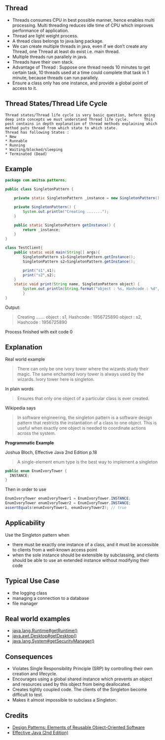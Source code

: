 ## Thread
* Threads consumes CPU in best possible manner, hence enables multi processing. Multi threading reduces idle time of CPU which improves performance of application.
* Thread are light weight process.
* A thread class belongs to java.lang package.
* We can create multiple threads in java, even if we don’t create any Thread, one Thread at least  do exist i.e. main thread.
* Multiple threads run parallely in java.  
* Threads have their own stack.
* Advantage of Thread : Suppose one thread needs 10 minutes to get certain task, 10 threads used at a time could complete that task in 1 minute, because threads can run parallely.
* Ensure a class only has one instance, and provide a global point of access to it.

## Thread States/Thread Life Cycle
    Thread states/Thread life cycle is very basic question, before going deep into concepts we must understand Thread life cycle.       This post contains in depth explanation of thread methods explaining which method puts thread from which state to which state. 
    Thread has following States : 
    * New
    * Runnable
    * Running
    * Waiting/blocked/sleeping
    * Terminated (Dead) 


## Example
```java
package com.amitsa.patterns;

public class SingletonPattern {

    private static SingletonPattern _instance = new SingletonPattern();

    private SingletonPattern() {
        System.out.println("Creating .......");
    }

    public static SingletonPattern getInstance() {
        return _instance;
    }
}

class TestClient{
    public static void main(String[] args){
        SingletonPattern s1=SingletonPattern.getInstance();
        SingletonPattern s2=SingletonPattern.getInstance();

        print("s1",s1);
        print("s2",s2);
    }
    static void print(String name, SingletonPattern object) {
        System.out.println(String.format("object : %s, Hashcode : %d", name , object.hashCode()));
        }
}
```
Output:
>Creating .......
object : s1, Hashcode : 1956725890
object : s2, Hashcode : 1956725890

Process finished with exit code 0

## Explanation
Real world example

> There can only be one ivory tower where the wizards study their magic. The same enchanted ivory tower is always used by the wizards. Ivory tower here is singleton.

In plain words

> Ensures that only one object of a particular class is ever created.

Wikipedia says

> In software engineering, the singleton pattern is a software design pattern that restricts the instantiation of a class to one object. This is useful when exactly one object is needed to coordinate actions across the system.

**Programmatic Example**

Joshua Bloch, Effective Java 2nd Edition p.18

> A single-element enum type is the best way to implement a singleton

```java
public enum EnumIvoryTower {
  INSTANCE;
}
```

Then in order to use

```java
EnumIvoryTower enumIvoryTower1 = EnumIvoryTower.INSTANCE;
EnumIvoryTower enumIvoryTower2 = EnumIvoryTower.INSTANCE;
assertEquals(enumIvoryTower1, enumIvoryTower2); // true
```

## Applicability
Use the Singleton pattern when

* there must be exactly one instance of a class, and it must be accessible to clients from a well-known access point
* when the sole instance should be extensible by subclassing, and clients should be able to use an extended instance without modifying their code

## Typical Use Case

* the logging class
* managing a connection to a database
* file manager

## Real world examples

* [java.lang.Runtime#getRuntime()](http://docs.oracle.com/javase/8/docs/api/java/lang/Runtime.html#getRuntime%28%29)
* [java.awt.Desktop#getDesktop()](http://docs.oracle.com/javase/8/docs/api/java/awt/Desktop.html#getDesktop--)
* [java.lang.System#getSecurityManager()](http://docs.oracle.com/javase/8/docs/api/java/lang/System.html#getSecurityManager--)


## Consequences

* Violates Single Responsibility Principle (SRP) by controlling their own creation and lifecycle.
* Encourages using a global shared instance which prevents an object and resources used by this object from being deallocated.     
* Creates tightly coupled code. The clients of the Singleton become difficult to test.
* Makes it almost impossible to subclass a Singleton.

## Credits

* [Design Patterns: Elements of Reusable Object-Oriented Software](http://www.amazon.com/Design-Patterns-Elements-Reusable-Object-Oriented/dp/0201633612)
* [Effective Java (2nd Edition)](http://www.amazon.com/Effective-Java-Edition-Joshua-Bloch/dp/0321356683)

